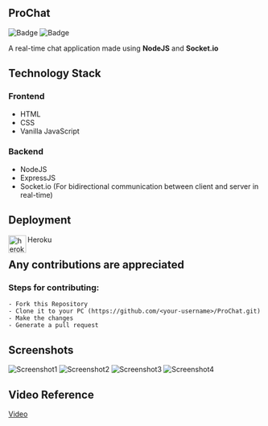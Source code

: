 ## ProChat

![Badge](https://img.shields.io/badge/real--time--chat-application-green)
![Badge](https://img.shields.io/badge/open--source-%E2%9D%A4-red)

A real-time chat application made using **NodeJS** and **Socket.io**

## Technology Stack

### Frontend

- HTML
- CSS
- Vanilla JavaScript

### Backend

- NodeJS
- ExpressJS
- Socket.io (For bidirectional communication between client and server in real-time)

## Deployment

<img align="left" alt="heroku" width="35px" src="https://www.vectorlogo.zone/logos/heroku/heroku-icon.svg" />Heroku<br>

## Any contributions are appreciated

### Steps for contributing:

```
- Fork this Repository
- Clone it to your PC (https://github.com/<your-username>/ProChat.git)
- Make the changes
- Generate a pull request
```
## Screenshots
![Screenshot1](https://user-images.githubusercontent.com/80754608/124264064-a9a61580-db51-11eb-9894-233fa508f191.png)
![Screenshot2](https://user-images.githubusercontent.com/80754608/124264068-aa3eac00-db51-11eb-8715-148299f5293e.png)
![Screenshot3](https://user-images.githubusercontent.com/80754608/124264072-ab6fd900-db51-11eb-911e-09431932a714.png)
![Screenshot4](https://user-images.githubusercontent.com/80754608/124264077-ac086f80-db51-11eb-96e7-b6f1d77f2d82.png)

## Video Reference

[Video](https://user-images.githubusercontent.com/80754608/124126657-84090580-da98-11eb-8365-c2c58fa89cf4.mp4)

